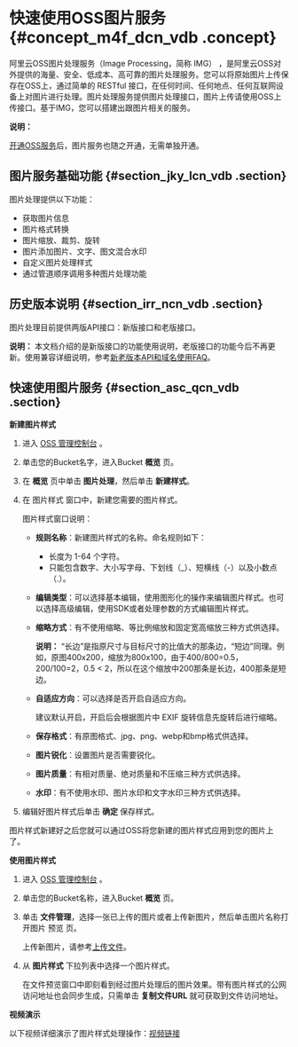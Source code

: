 # 快速使用OSS图片服务 {#concept_m4f_dcn_vdb .concept}

阿里云OSS图片处理服务（Image Processing，简称 IMG） ，是阿里云OSS对外提供的海量、安全、低成本、高可靠的图片处理服务。您可以将原始图片上传保存在OSS上，通过简单的 RESTful 接口，在任何时间、任何地点、任何互联网设备上对图片进行处理。图片处理服务提供图片处理接口，图片上传请使用OSS上传接口。基于IMG，您可以搭建出跟图片相关的服务。

**说明：** 

[开通OSS服务](../../../../intl.zh-CN/快速入门/开通OSS服务.md#)后，图片服务也随之开通，无需单独开通。

## 图片服务基础功能 {#section_jky_lcn_vdb .section}

图片处理提供以下功能：

-   获取图片信息
-   图片格式转换
-   图片缩放、裁剪、旋转
-   图片添加图片、文字、图文混合水印
-   自定义图片处理样式
-   通过管道顺序调用多种图片处理功能

## 历史版本说明 {#section_irr_ncn_vdb .section}

图片处理目前提供两版API接口：新版接口和老版接口。

**说明：** 本文档介绍的是新版接口的功能使用说明，老版接口的功能今后不再更新。使用兼容详细说明，参考[新老版本API和域名使用FAQ](intl.zh-CN/图片处理指南/新老版本API和域名使用FAQ.md#)。

## 快速使用图片服务 {#section_asc_qcn_vdb .section}

**新建图片样式**

1.  进入 [OSS 管理控制台](https://oss.console.aliyun.com/) 。
2.  单击您的Bucket名字，进入Bucket **概览** 页。
3.  在 **概览** 页中单击 **图片处理**，然后单击 **新建样式**。
4.  在 图片样式 窗口中，新建您需要的图片样式。

    图片样式窗口说明：

    -   **规则名称**：新建图片样式的名称。命名规则如下：
        -   长度为 1-64 个字符。
        -   只能包含数字、大小写字母、下划线（\_）、短横线（-）以及小数点（.）。
    -   **编辑类型**：可以选择基本编辑，使用图形化的操作来编辑图片样式。也可以选择高级编辑，使用SDK或者处理参数的方式编辑图片样式。
    -   **缩略方式**：有不使用缩略、等比例缩放和固定宽高缩放三种方式供选择。

        **说明：** “长边”是指原尺寸与目标尺寸的比值大的那条边，“短边”同理。例如，原图400x200，缩放为800x100，由于400/800=0.5，200/100=2，0.5 < 2，所以在这个缩放中200那条是长边，400那条是短边。

    -   **自适应方向**：可以选择是否开启自适应方向。

        建议默认开启，开启后会根据图片中 EXIF 旋转信息先旋转后进行缩略。

    -   **保存格式**：有原图格式、jpg、png、webp和bmp格式供选择。
    -   **图片锐化**：设置图片是否需要锐化。
    -   **图片质量**：有相对质量、绝对质量和不压缩三种方式供选择。
    -   **水印**：有不使用水印、图片水印和文字水印三种方式供选择。
5.  编辑好图片样式后单击 **确定** 保存样式。

图片样式新建好之后您就可以通过OSS将您新建的图片样式应用到您的图片上了。

**使用图片样式**

1.  进入 [OSS 管理控制台](https://oss.console.aliyun.com/) 。
2.  单击您的Bucket名称，进入Bucket **概览** 页。
3.  单击 **文件管理**，选择一张已上传的图片或者上传新图片，然后单击图片名称打开图片 预览 页。

    上传新图片，请参考[上传文件](../../../../intl.zh-CN/控制台用户指南/管理文件/上传文件.md#)。

4.  从 **图片样式** 下拉列表中选择一个图片样式。

    在文件预览窗口中即刻看到经过图片处理后的图片效果。带有图片样式的公网访问地址也会同步生成，只需单击 **复制文件URL** 就可获取到文件访问地址。


**视频演示**

以下视频详细演示了图片样式处理操作：[视频链接](https://cloud.video.taobao.com/play/u/2955313663/p/1/e/6/t/1/50079046055.mp4)

